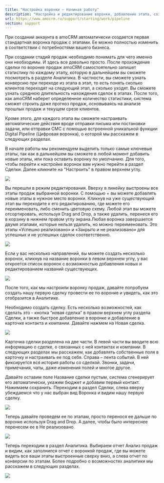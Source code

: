 ```yaml
---
title: "Настройка воронки — Начиная работу"
description: "Настройка и редактирование воронки, добавление этапа, создание новой воронки, а также, отображение сделок в аналитике"
url: https://www.amocrm.ru/support/starting/work/pipeline
section: support
---
```


При создании аккаунта в amoCRM автоматически создается первая стандартная воронка продаж с этапами. Ее можно полностью изменить в соответствии с потребностями вашего бизнеса.

При создании стадий продаж необходимо понимать для чего именно они необходимы. И здесь все довольно просто. После прохождения сделки по воронке продаж amoCRM самостоятельно запишет статистику по каждому этапу, которую в дальнейшем вы сможете посмотреть в разделе Аналитика. В частности, вы сможете узнать конверсию при переходе из этапа в этап, то есть понять сколько клиентов переходят на следующий этап, а сколько уходят. Вы сможете узнать среднюю длительность нахождения сделок в этапах. После того, как amoCRM наберет определенное количество статистики, система сможет строить даже прогноз продаж, основываясь на анализе прошлых продаж и текущем срезе клиентов.

Кроме этого, для каждого этапа вы сможете настраивать автоматические действия вроде отправки письма или постановки задачи, или отправки СМС с помощью встроенной уникальной функции Digital Pipeline (Цифровая воронка), о которой мы расскажем в следующих разделах.

В начале работы мы рекомендуем выделить только самые ключевые этапы, так как в дальнейшем вы сможете в любой момент добавить новые этапы, или пока оставить воронку по умолчанию. Для того, чтобы перейти к настройке воронок вам нужно перейти в раздел Сделки. Далее кликните на "Настроить" в правом верхнем углу.

![](/uploads/2019/06/voronka3333.png)

Вы перешли в режим редактирования. Вверху в линейку выстроены все этапы продаж выбранной воронки. С помощью + вы можете добавлять новые этапы в нужное место воронки. Кликнув на уже существующий этап вы переходите к его редактированию, где можете его переименовать, либо сменить цветовую схему. Любой этап вы можете отсортировать, используя Drag and Drop, а также удалить, перенеся его в корзину в нижнем правом углу экрана.Любая воронка завершается двумя этапами, которые нельзя удалить, но можно переименовать. Это этапы «Успешно реализовано» и «Закрыто и не реализовано» для успешных и не успешных сделок соответственно.

![](/uploads/2019/06/voronka11111.png)

Если у вас несколько направлений, вы можете создать несколько воронок, кликнув на название воронки в левом верхнем углу, у вас откроется список воронок с возможностью добавления новых и редактированием названий существующих.

![](/uploads/2019/06/nachat_rabotat_voronka_3.png)

После того, как мы настроили воронку продаж, давайте попробуем создать нашу первую сделку провести ее по воронке и увидеть, как это отобразится в Аналитике.

Необходимо создать сделку. Есть несколько возможностей, как сделать это - кнопка “новая сделка” в правом верхнем углу раздела Сделки, а также быстрое добавление в воронке и добавление в карточке контакта и компании. Давайте нажмем на Новая сделка.

![](/uploads/2019/06/voronka44.png)

Карточка сделки разделена на две части. В левой части вы вводите всю информацию о сделке, о связанных с ней контактах и компании. В следующих разделах мы расскажем, как добавлять собственные поля в карточку и настраивать ее под себя. Справа – лента событий. В ней фиксируется вся история работы со сделкой. Звонки, задачи, примечания, чаты, даже изменения полей и многое другое.

Давайте оставим поле Название сделки пустым, система сгенерирует его автоматически, укажем бюджет и добавим первый контакт. Нажимаем сохранить. Переходим в раздел Сделки, слева вверху убеждаемся что у нас выбран вид Воронка и видим нашу первую сделку.

![](/uploads/2019/06/nachat_rabotat_voronka_1.png)

Теперь давайте проведем ее по этапам, просто перенося ее дальше по воронке используя Drag and Drop. А далее, чтобы было интереснее перенесем ее в Не реализовано.

![](/uploads/2019/06/nachat_rabotat_voronka_2.png)

Теперь переходим в раздел Аналитика. Выбираем отчет Анализ продаж и видим, как заполнился отчет с воронкой продаж, где вы можете видеть все ваши этапы выстроенные сверху вниз, а слева отчет по конверсии по этапам. Более подробно о возможностях аналитики мы расскажем в следующих разделах.

![](/uploads/2019/06/voronka7.png)